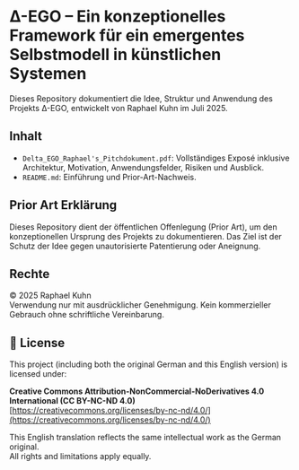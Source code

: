 # Δ-EGO – Ein konzeptionelles Framework für ein emergentes Selbstmodell in künstlichen Systemen

Dieses Repository dokumentiert die Idee, Struktur und Anwendung des Projekts Δ-EGO, entwickelt von Raphael Kuhn im Juli 2025.

## Inhalt

- `Delta_EGO_Raphael's_Pitchdokument.pdf`: Vollständiges Exposé inklusive Architektur, Motivation, Anwendungsfelder, Risiken und Ausblick.
- `README.md`: Einführung und Prior-Art-Nachweis.

## Prior Art Erklärung

Dieses Repository dient der öffentlichen Offenlegung (Prior Art), um den konzeptionellen Ursprung des Projekts zu dokumentieren. Das Ziel ist der Schutz der Idee gegen unautorisierte Patentierung oder Aneignung.

## Rechte

© 2025 Raphael Kuhn  
Verwendung nur mit ausdrücklicher Genehmigung. Kein kommerzieller Gebrauch ohne schriftliche Vereinbarung.


## 📜 License

This project (including both the original German and this English version) is licensed under:

**Creative Commons Attribution-NonCommercial-NoDerivatives 4.0 International (CC BY-NC-ND 4.0)**  
[https://creativecommons.org/licenses/by-nc-nd/4.0/](https://creativecommons.org/licenses/by-nc-nd/4.0/)

This English translation reflects the same intellectual work as the German original.  
All rights and limitations apply equally.

